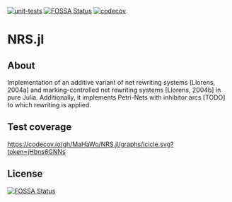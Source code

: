 [![unit-tests](https://github.com/MaHaWo/NRS.jl/actions/workflows/ci.yml/badge.svg)](https://github.com/MaHaWo/NRS.jl/actions/workflows/ci.yml)
[![FOSSA Status](https://app.fossa.com/api/projects/git%2Bgithub.com%2FMaHaWo%2FNRS.jl.svg?type=shield)](https://app.fossa.com/projects/git%2Bgithub.com%2FMaHaWo%2FNRS.jl?ref=badge_shield)
[![codecov](https://codecov.io/gh/MaHaWo/NRS.jl/graph/badge.svg?token=jHbns6GNNs)](https://codecov.io/gh/MaHaWo/NRS.jl)


# NRS.jl
## About
Implementation of an additive variant of net rewriting systems [Llorens, 2004a] and marking-controlled net rewriting systems [Llorens, 2004b] in pure Julia. Additionally, it implements Petri-Nets with inhibitor arcs [TODO] to which rewriting is applied.

## Test coverage
https://codecov.io/gh/MaHaWo/NRS.jl/graphs/icicle.svg?token=jHbns6GNNs



## License
[![FOSSA Status](https://app.fossa.com/api/projects/git%2Bgithub.com%2FMaHaWo%2FNRS.jl.svg?type=large)](https://app.fossa.com/projects/git%2Bgithub.com%2FMaHaWo%2FNRS.jl?ref=badge_large)
